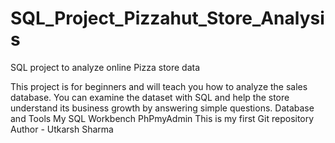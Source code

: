 # SQL_Project_Pizzahut_Store_Analysis
SQL project to analyze online Pizza store data

This project is for beginners and will teach you how to analyze the sales database. You can examine the dataset with SQL and help the store understand its business growth by answering simple questions.
Database and Tools
My SQL Workbench
PhPmyAdmin
This is my first  Git repository<br>
Author - Utkarsh Sharma
